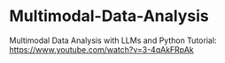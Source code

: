 # Multimodal-Data-Analysis
Multimodal Data Analysis with LLMs and Python
Tutorial: https://www.youtube.com/watch?v=3-4qAkFRpAk
